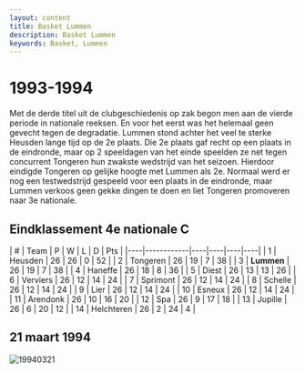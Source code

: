 ```yaml
---
layout: content
title: Basket Lummen
description: Basket Lummen
keywords: Basket, Lummen
---
```


# 1993-1994

Met de derde titel uit de clubgeschiedenis op zak begon men aan de vierde periode in nationale reeksen. En voor het eerst was het helemaal geen gevecht tegen de degradatie. Lummen stond achter het veel te sterke Heusden lange tijd op de 2e plaats. Die 2e plaats gaf recht op een plaats in de eindronde, maar op 2 speeldagen van het einde speelden ze net tegen concurrent Tongeren hun zwakste wedstrijd van het seizoen. Hierdoor eindigde Tongeren op gelijke hoogte met Lummen als 2e. Normaal werd er nog een testwedstrijd gespeeld voor een plaats in de eindronde, maar Lummen verkoos geen gekke dingen te doen en liet Tongeren promoveren naar 3e nationale.

## Eindklassement 4e nationale C

| #  | Team               | P  | W  | L  | D | Pts |
|----|------------|----|----|----|----|
| 1  | Heusden    | 26 | 26 | 0  | 52 |
| 2  | Tongeren   | 26 | 19 | 7  | 38 |
| 3  | **Lummen** | 26 | 19 | 7  | 38 |
| 4  | Haneffe    | 26 | 18 | 8  | 36 |
| 5  | Diest      | 26 | 13 | 13 | 26 |
| 6  | Verviers   | 26 | 12 | 14 | 24 |
| 7  | Sprimont   | 26 | 12 | 14 | 24 |
| 8  | Schelle    | 26 | 12 | 14 | 24 |
| 9  | Lier       | 26 | 12 | 14 | 24 |
| 10 | Esneux     | 26 | 12 | 14 | 24 |
| 11 | Arendonk   | 26 | 10 | 16 | 20 |
| 12 | Spa        | 26 | 9  | 17 | 18 |
| 13 | Jupille    | 26 | 6  | 20 | 12 |
| 14 | Helchteren | 26 | 2  | 24 | 4  |

## 21 maart 1994

![19940321](/club/geschiedenis/1993-1994/19940321.gif)